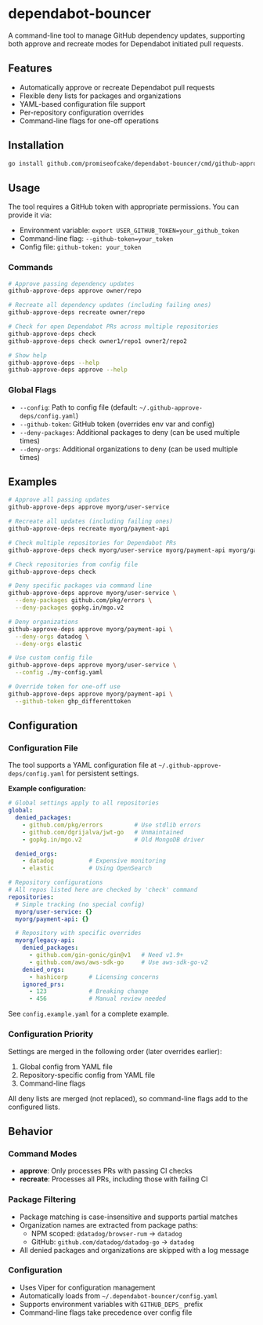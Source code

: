 # dependabot-bouncer

A command-line tool to manage GitHub dependency updates, supporting both approve and recreate modes for Dependabot initiated pull requests.

## Features

- Automatically approve or recreate Dependabot pull requests
- Flexible deny lists for packages and organizations
- YAML-based configuration file support
- Per-repository configuration overrides
- Command-line flags for one-off operations

## Installation

```bash
go install github.com/promiseofcake/dependabot-bouncer/cmd/github-approve-deps@latest
```

## Usage

The tool requires a GitHub token with appropriate permissions. You can provide it via:

- Environment variable: `export USER_GITHUB_TOKEN=your_github_token`
- Command-line flag: `--github-token=your_token`
- Config file: `github-token: your_token`

### Commands

```bash
# Approve passing dependency updates
github-approve-deps approve owner/repo

# Recreate all dependency updates (including failing ones)
github-approve-deps recreate owner/repo

# Check for open Dependabot PRs across multiple repositories
github-approve-deps check
github-approve-deps check owner1/repo1 owner2/repo2

# Show help
github-approve-deps --help
github-approve-deps approve --help
```

### Global Flags

- `--config`: Path to config file (default: `~/.github-approve-deps/config.yaml`)
- `--github-token`: GitHub token (overrides env var and config)
- `--deny-packages`: Additional packages to deny (can be used multiple times)
- `--deny-orgs`: Additional organizations to deny (can be used multiple times)

## Examples

```bash
# Approve all passing updates
github-approve-deps approve myorg/user-service

# Recreate all updates (including failing ones)
github-approve-deps recreate myorg/payment-api

# Check multiple repositories for Dependabot PRs
github-approve-deps check myorg/user-service myorg/payment-api myorg/gateway-service

# Check repositories from config file
github-approve-deps check

# Deny specific packages via command line
github-approve-deps approve myorg/user-service \
  --deny-packages github.com/pkg/errors \
  --deny-packages gopkg.in/mgo.v2

# Deny organizations
github-approve-deps approve myorg/payment-api \
  --deny-orgs datadog \
  --deny-orgs elastic

# Use custom config file
github-approve-deps approve myorg/user-service \
  --config ./my-config.yaml

# Override token for one-off use
github-approve-deps approve myorg/payment-api \
  --github-token ghp_differenttoken
```

## Configuration

### Configuration File

The tool supports a YAML configuration file at `~/.github-approve-deps/config.yaml` for persistent settings.

**Example configuration:**

```yaml
# Global settings apply to all repositories
global:
  denied_packages:
    - github.com/pkg/errors         # Use stdlib errors
    - github.com/dgrijalva/jwt-go   # Unmaintained
    - gopkg.in/mgo.v2               # Old MongoDB driver

  denied_orgs:
    - datadog          # Expensive monitoring
    - elastic          # Using OpenSearch

# Repository configurations
# All repos listed here are checked by 'check' command
repositories:
  # Simple tracking (no special config)
  myorg/user-service: {}
  myorg/payment-api: {}

  # Repository with specific overrides
  myorg/legacy-api:
    denied_packages:
      - github.com/gin-gonic/gin@v1   # Need v1.9+
      - github.com/aws/aws-sdk-go     # Use aws-sdk-go-v2
    denied_orgs:
      - hashicorp      # Licensing concerns
    ignored_prs:
      - 123            # Breaking change
      - 456            # Manual review needed
```

See `config.example.yaml` for a complete example.

### Configuration Priority

Settings are merged in the following order (later overrides earlier):

1. Global config from YAML file
2. Repository-specific config from YAML file
3. Command-line flags

All deny lists are merged (not replaced), so command-line flags add to the configured lists.

## Behavior

### Command Modes

- **approve**: Only processes PRs with passing CI checks
- **recreate**: Processes all PRs, including those with failing CI

### Package Filtering

- Package matching is case-insensitive and supports partial matches
- Organization names are extracted from package paths:
  - NPM scoped: `@datadog/browser-rum` → `datadog`
  - GitHub: `github.com/datadog/datadog-go` → `datadog`
- All denied packages and organizations are skipped with a log message

### Configuration

- Uses Viper for configuration management
- Automatically loads from `~/.dependabot-bouncer/config.yaml`
- Supports environment variables with `GITHUB_DEPS_` prefix
- Command-line flags take precedence over config file
